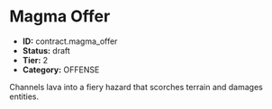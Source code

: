 # Magma Offer

- **ID:** contract.magma_offer
- **Status:** draft
- **Tier:** 2
- **Category:** OFFENSE

Channels lava into a fiery hazard that scorches terrain and damages entities.
